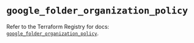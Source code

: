 # `google_folder_organization_policy`

Refer to the Terraform Registry for docs: [`google_folder_organization_policy`](https://registry.terraform.io/providers/hashicorp/google-beta/6.49.3/docs/resources/google_folder_organization_policy).
